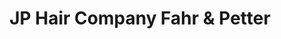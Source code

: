 ---
title: "JP Hair Company Fahr & Petter"
url: /frechen/jp-hair-company-fahr-und-petter/
shop: Friseur
---